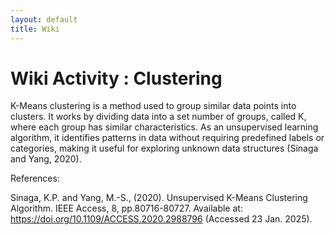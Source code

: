 ```yaml
---
layout: default
title: Wiki
---
```


# Wiki Activity : Clustering

K-Means clustering is a method used to group similar data points into clusters. It works by dividing data into a set number of groups, called K, where each group has similar characteristics.  As an unsupervised learning algorithm, it identifies patterns in data without requiring predefined labels or categories, making it useful for exploring unknown data structures (Sinaga and Yang, 2020).

References:

Sinaga, K.P. and Yang, M.-S., (2020). Unsupervised K-Means Clustering Algorithm. IEEE Access, 8, pp.80716-80727. Available at: https://doi.org/10.1109/ACCESS.2020.2988796 (Accessed 23 Jan. 2025).
